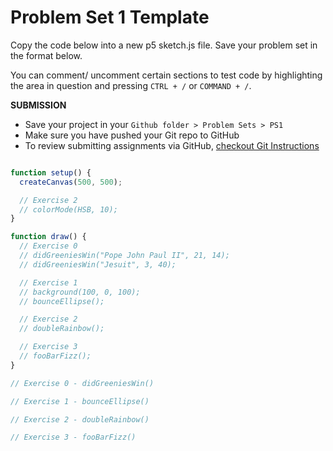 
# Problem Set 1 Template

Copy the code below into a new p5 sketch.js file. Save your problem set in the format below.

You can comment/ uncomment certain sections to test code by highlighting the area in question and pressing `CTRL + /` or `COMMAND + /`.

**SUBMISSION**

* Save your project in your `Github folder > Problem Sets > PS1`
* Make sure you have pushed your Git repo to GitHub
* To review submitting assignments via GitHub, [checkout Git Instructions](https://github.com/Isidore-Newman-School/Creative-Coding-S2017/blob/master/Git%20Instructions/3_submitting.md)


```javascript

function setup() {
  createCanvas(500, 500);

  // Exercise 2
  // colorMode(HSB, 10);
}

function draw() {
  // Exercise 0
  // didGreeniesWin("Pope John Paul II", 21, 14);
  // didGreeniesWin("Jesuit", 3, 40);

  // Exercise 1
  // background(100, 0, 100);
  // bounceEllipse();

  // Exercise 2
  // doubleRainbow();

  // Exercise 3
  // fooBarFizz();
}

// Exercise 0 - didGreeniesWin()

// Exercise 1 - bounceEllipse()

// Exercise 2 - doubleRainbow()

// Exercise 3 - fooBarFizz()

```
